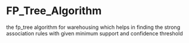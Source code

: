 # FP_Tree_Algorithm
the fp_tree algorithm for warehousing which helps in finding the strong association rules with given minimum support and confidence threshold
